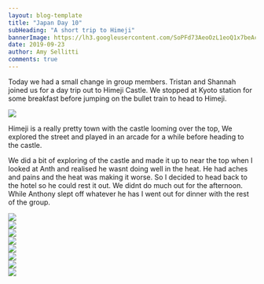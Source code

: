 ```yaml
---
layout: blog-template
title: "Japan Day 10"
subHeading: "A short trip to Himeji"
bannerImage: https://lh3.googleusercontent.com/SoPFd73AeoOzL1eoQ1x7beAcsiWrSQneLfmb9Q0LlSvWwJFYNJezb4_ES0ah39gTtw1LinoPAmMjlDnxOiQEsd4lDTeS06rlHxwcbFqN9ejHnk3a8u9uiqG_PRoSZHRhv2cFw_G_t_4=w2400
date: 2019-09-23
author: Amy Sellitti
comments: true
---
```


Today we had a small change in group members. Tristan and Shannah joined us for a day trip out to Himeji Castle. We stopped at Kyoto station for some breakfast before jumping on the bullet train to head to Himeji.

<div class="center-image"><img src="https://lh3.googleusercontent.com/ektUEpb236Ih1UEW8DzZ6mHd7-0sTKV9sXvQEP824B5GQ6ADdjM4i54UUiSTWXA-kabOHx0aQ9fo32zgOjUIFGfd3dNADMfROj9VkTWwBSkSOTL22EzmQrdpjZl5Z0AEgyUNRQRx05g=w2400"/></div>

Himeji is a really pretty town with the castle looming over the top, We explored the street and played in an arcade for a while before heading to the castle.

We did a bit of exploring of the castle and made it up to near the top when I looked at Anth and realised he wasnt doing well in the heat. He had aches and pains and the heat was making it worse. So I decided to head back to the hotel so he could rest it out. We didnt do much out for the afternoon. While Anthony slept off whatever he has I went out for dinner with the rest of the group. 

<div class="center-image"><img src="https://lh3.googleusercontent.com/ektUEpb236Ih1UEW8DzZ6mHd7-0sTKV9sXvQEP824B5GQ6ADdjM4i54UUiSTWXA-kabOHx0aQ9fo32zgOjUIFGfd3dNADMfROj9VkTWwBSkSOTL22EzmQrdpjZl5Z0AEgyUNRQRx05g=w2400"/></div>
<div class="center-image"><img src="https://lh3.googleusercontent.com/N4fHNAELmsh6Cx3tcEOF9aoKUVcfuJP9LDyVDh1W1LIWva0sesWgLfC6sWaJWFurlEMDz-E9nzVf9-g6iKvIX0Cv5gFVQritVem5mznCbyJnzOXhfLbYJybGO8WVIRKwMMxVJoVasuQ=w2400"/></div>
<div class="center-image"><img src="https://lh3.googleusercontent.com/gFxTKFpITVHJQN_d3S-d3ZK0kkDQuxlALLUKavDEUUj3ys7zVNGQu4Jm9-Q1HX7j09J8rBuvNVTSjmAYGe8sJYkbXyCTaBwki6cjW4obmokoiU4iF2_d9vNZeev42eZqJsY6vDBtPlg=w2400"/></div>
<div class="center-image"><img src="https://lh3.googleusercontent.com/Mns9FdYi3qzlskj3-KS93kFVIe41m_VwiFV3xhjHhkcIpMuNmy8JDin-SQ0rR_KYy8SoyC_D7MCxqJpqWgO206Lk_T-H1Fm1tItzU3EjRC0sNh0Q2cUhvy_R8V9aVmfeHmKMtJDoMP4=w2400"/></div>
<div class="center-image"><img src="https://lh3.googleusercontent.com/wFU_3hESmnS4TrbsHSARDdnzfI_fMjZx3a3xHpNDNFZ9_B7-dr6g4NOXHTg_JCMaAxRVQK_-o7Bjk_Uzg4Uj03BciXrJ6oWaC9D2fyRTJqYcnCYrvHxH27KAe7ytIcLfjSHieVmTDBM=w2400"/></div>
<div class="center-image"><img src="https://lh3.googleusercontent.com/E6IaL3rQ1Vb4U_YMTs9ArpiSK1Gwyebwunvm1j6TWw87o1yT4iVT8aLMlithvsviPl9LLRCLt9TWIn8rDngtwjX8nqhibaLrXzyD4JKylZIMCDCGLDJ_WonR7AEqAweiq7gqX34gAp8=w2400"/></div>
<div class="center-image"><img src="https://lh3.googleusercontent.com/hEdErgLZcgA7PJfrs9OF4UUGcgxHAPq9wpTgvMsUU6VVbVv-jCY-Y3MTteIxXDc-jHI6MrJBDpjW03KQ6KX1GWqHvoNE8wpmB5Fr8AbnE4YL-FUE_VMI3XKsCUPxNt_Vb1DOU9keQIk=w2400"/></div>
<div class="center-image"><img src="https://lh3.googleusercontent.com/SoPFd73AeoOzL1eoQ1x7beAcsiWrSQneLfmb9Q0LlSvWwJFYNJezb4_ES0ah39gTtw1LinoPAmMjlDnxOiQEsd4lDTeS06rlHxwcbFqN9ejHnk3a8u9uiqG_PRoSZHRhv2cFw_G_t_4=w2400"/></div>
